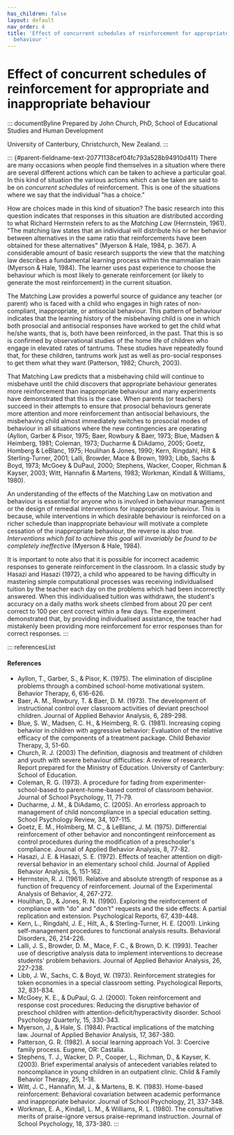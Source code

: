 ```yaml
---
has_children: false
layout: default
nav_order: 4
title: 'Effect of concurrent schedules of reinforcement for appropriate and inappropriate
  behaviour '
---
```

# Effect of concurrent schedules of reinforcement for appropriate and inappropriate behaviour 


::: documentByline
Prepared by John Church, PhD, School of Educational Studies and Human
Development

University of Canterbury, Christchurch, New Zealand.
:::

::: {#parent-fieldname-text-20771138cef04fc793a528b94910d411}
There are many occasions when people find themselves in a situation
where there are several different actions which can be taken to achieve
a particular goal. In this kind of situation the various actions which
can be taken are said to be on *concurrent schedules* of reinforcement.
This is one of the situations where we say that the individual "has a
choice."

How are choices made in this kind of situation? The basic research into
this question indicates that responses in this situation are distributed
according to what Richard Herrnstein refers to as the *Matching Law*
(Herrnstein, 1961). "The matching law states that an individual will
distribute his or her behavior between alternatives in the same ratio
that reinforcements have been obtained for these alternatives" (Myerson
& Hale, 1984, p. 367). A considerable amount of basic research supports
the view that the matching law describes a fundamental learning process
within the mammalian brain (Myerson & Hale, 1984). The learner uses past
experience to choose the behaviour which is most likely to generate
reinforcement (or likely to generate the most reinforcement) in the
current situation.

The Matching Law provides a powerful source of guidance any teacher (or
parent) who is faced with a child who engages in high rates of
non-compliant, inappropriate, or antisocial behaviour. This pattern of
behaviour indicates that the learning history of the misbehaving child
is one in which both prosocial and antisocial responses have worked to
get the child what he/she wants, that is, both have been reinforced, in
the past. That this is so is confirmed by observational studies of the
home life of children who engage in elevated rates of tantrums. These
studies have repeatedly found that, for these children, tantrums work
just as well as pro-social responses to get them what they want
(Patterson, 1982; Church, 2003).

That Matching Law predicts that a misbehaving child will continue to
misbehave until the child discovers that appropriate behaviour generates
more reinforcement than inappropriate behaviour and many experiments
have demonstrated that this is the case. When parents (or teachers)
succeed in their attempts to ensure that prosocial behaviours generate
more attention and more reinforcement than antisocial behaviours, the
misbehaving child almost immediately switches to prosocial modes of
behaviour in all situations where the new contingencies are operating
(Ayllon, Garber & Pisor, 1975; Baer, Rowbury & Baer, 1973; Blue, Madsen
& Heimberg, 1981; Coleman, 1973; Ducharme & DiAdamo, 2005; Goetz,
Homberg & LeBlanc, 1975; Houlihan & Jones, 1990; Kern, Ringdahl, Hilt &
Sterling-Turner, 2001; Lalli, Browder, Mace & Brown, 1993; Libb, Sachs &
Boyd, 1973; McGoey & DuPaul, 2000; Stephens, Wacker, Cooper, Richman &
Kayser, 2003; Witt, Hannafin & Martens, 1983; Workman, Kindall &
Williams, 1980).

An understanding of the effects of the Matching Law on motivation and
behaviour is essential for anyone who is involved in behaviour
management or the design of remedial interventions for inappropriate
behaviour. This is because, while interventions in which desirable
behaviour is reinforced on a richer schedule than inappropriate
behaviour will motivate a complete cessation of the inappropriate
behaviour, the reverse is also true. *Interventions which fail to
achieve this goal will invariably be found to be completely ineffective*
(Myerson & Hale, 1984).

It is important to note also that it is possible for incorrect academic
responses to generate reinforcement in the classroom. In a classic study
by Hasazi and Hasazi (1972), a child who appeared to be having
difficulty in mastering simple computational processes was receiving
individualised tuition by the teacher each day on the problems which had
been incorrectly answered. When this individualised tuition was
withdrawn, the student\'s accuracy on a daily maths work sheets climbed
from about 20 per cent correct to 100 per cent correct within a few
days. The experiment demonstrated that, by providing individualised
assistance, the teacher had mistakenly been providing more reinforcement
for error responses than for correct responses.
:::

::: referencesList
#### References

-   Ayllon, T., Garber, S., & Pisor, K. (1975). The elimination of
    discipline problems through a combined school-home motivational
    system. Behavior Therapy, 6, 616-626.
-   Baer, A. M., Rowbury, T. & Baer, D. M. (1973). The development of
    instructional control over classroom activities of deviant preschool
    children. Journal of Applied Behavior Analysis, 6, 289-298.
-   Blue, S. W., Madsen, C. H., & Heimberg, R. G. (1981). Increasing
    coping behavior in children with aggressive behavior: Evaluation of
    the relative efficacy of the components of a treatment package.
    Child Behavior Therapy, 3, 51-60.
-   Church, R. J. (2003) The definition, diagnosis and treatment of
    children and youth with severe behaviour difficulties: A review of
    research. Report prepared for the Ministry of Education. University
    of Canterbury: School of Education.
-   Coleman, R. G. (1973). A procedure for fading from
    experimenter-school-based to parent-home-based control of classroom
    behavior. Journal of School Psychology, 11, 71-79.
-   Ducharme, J. M., & DiAdamo, C. (2005). An errorless approach to
    management of child noncompliance in a special education setting.
    School Psychology Review, 34, 107-115.
-   Goetz, E. M., Holmberg, M. C., & LeBlanc, J. M. (1975). Differential
    reinforcement of other behavior and noncontingent reinforcement as
    control procedures during the modification of a preschooler\'s
    compliance. Journal of Applied Behavior Analysis, 8, 77-82.
-   Hasazi, J. E. & Hasazi, S. E. (1972). Effects of teacher attention
    on digit-reversal behavior in an elementary school child. Journal of
    Applied Behavior Analysis, 5, 151-162.
-   Herrnstein, R. J. (1961). Relative and absolute strength of response
    as a function of frequency of reinforcement. Journal of the
    Experimental Analysis of Behavior, 4, 267-272.
-   Houlihan, D., & Jones, R. N. (1990). Exploring the reinforcement of
    compliance with \"do\" and \"don\'t\" requests and the side effects:
    A partial replication and extension. Psychological Reports, 67,
    439-448.
-   Kern, L., Ringdahl, J. E., Hilt, A., & Sterling-Turner, H. E.
    (2001). Linking self-management procedures to functional analysis
    results. Behavioral Disorders, 26, 214-226.
-   Lalli, J. S., Browder, D. M., Mace, F. C., & Brown, D. K. (1993).
    Teacher use of descriptive analysis data to implement interventions
    to decrease students\' problem behaviors. Journal of Applied
    Behavior Analysis, 26, 227-238.
-   Libb, J. W., Sachs, C. & Boyd, W. (1973). Reinforcement strategies
    for token economies in a special classroom setting. Psychological
    Reports, 32, 831-834.
-   McGoey, K. E., & DuPaul, G. J. (2000). Token reinforcement and
    response cost procedures: Reducing the disruptive behavior of
    preschool children with attention-deficit/hyperactivity disorder.
    School Psychology Quarterly, 15, 330-343.
-   Myerson, J., & Hale, S. (1984). Practical implications of the
    matching law. Journal of Applied Behavior Analysis, 17, 367-380.
-   Patterson, G. R. (1982). A social learning approach Vol. 3: Coercive
    family process. Eugene, OR: Castalia.
-   Stephens, T. J., Wacker, D. P., Cooper, L., Richman, D., &
    Kayser, K. (2003). Brief experimental analysis of antecedent
    variables related to noncompliance in young children in an
    outpatient clinic. Child & Family Behavior Therapy, 25, 1-18.
-   Witt, J. C., Hannafin, M. J., & Martens, B. K. (1983). Home-based
    reinforcement: Behavioral covariation between academic performance
    and inappropriate behavior. Journal of School Psychology, 21,
    337-348.
-   Workman, E. A., Kindall, L. M., & Williams, R. L. (1980). The
    consultative merits of praise-ignore versus praise-reprimand
    instruction. Journal of School Psychology, 18, 373-380.
:::

